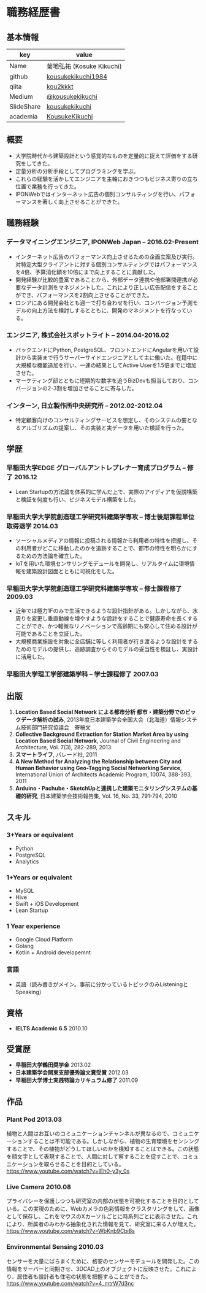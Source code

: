 # 職務経歴書

## 基本情報

|key|value|
|---|----|
|Name|菊地弘祐 (Kosuke Kikuchi)|
|github|[kousukekikuchi1984](https://github.com/kousukekikuchi1984)|
|qiita|[kou2kkkt](http://qiita.com/kou2kkkt)|
|Medium|[@kousukekikuchi](https://medium.com/@kousukekikuchi)|
|SlideShare|[kousukekikuchi](http://www.slideshare.net/kousukekikuchi)|
|academia|[KousukeKikuchi](https://waseda.academia.edu/KousukeKikuchi)|

## 概要
* 大学院時代から建築設計という感覚的なものを定量的に捉えて評価をする研究をしてきた。
* 定量分析の分析手段としてプログラミングを学ぶ。
* これらの経験を活かしてエンジニアを主軸におきつつもビジネス寄りの立ち位置で業務を行ってきた。
* IPONWebではインターネット広告の個別コンサルティングを行い、パフォーマンスを著しく向上させることができた。

## 職務経験
### **データマイニングエンジニア**, IPONWeb Japan – 2016.02-Present
* インターネット広告のパフォーマンス向上させるための企画立案及び実行。対特定大型クライアントに対する個別コンサルティングではパフォーマンスを4倍、予算消化額を10倍にまで向上することに貢献した。
* 開発経験が比較的豊富であることから、外部データ連携や他部署間連携が必要なデータ計測をマネジメントした。これにより正しい広告配信をすることができ、パフォーマンスを2割向上させることができた。
* ロシアにある開発会社とも週一で打ち合わせを行い、コンバージョン予測モデルの向上方法を検討しするとともに、開発のマネジメントを行なっている。

### **エンジニア**, 株式会社スポットライト – 2014.04-2016.02
* バックエンドにPython, PostgreSQL、フロントエンドにAngularを用いて設計から実装まで行うサーバーサイドエンジニアとして主に働いた。在籍中に大規模な機能追加を行い、一連の結果としてActive Userを1.5倍までに増加させた。
* マーケティング部とともに短期的な数字を追うBizDevも担当しており、コンバージョンの2-3割を増加させることに寄与した。

### **インターン**, 日立製作所中央研究所 – 2012.02-2012.04
* 特定顧客向けのコンサルティングサービスを想定し、そのシステムの要となるアルゴリズムの提案し、その実装と実データを用いた検証を行った。

## 学歴
### **早稲田大学EDGE グローバルアントレプレナー育成プログラム** – 修了 2016.12
* Lean Startupの方法論を体系的に学んだ上で、実際のアイディアを仮説構築と検証を何度も行い、ビジネスモデル構築をした。

### **早稲田大学大学院創造理工学研究科建築学専攻** – 博士後期課程単位取得退学 2014.03
* ソーシャルメディアの情報に投稿される情報から利用者の特性を把握し、その利用者がどこに移動したのかを追跡することで、都市の特性を明らかにするための方法論を確立した。
* IoTを用いた環境センサリングモデュールを開発し、リアルタイムに環境情報を建築設計図面とともに可視化をした。

### **早稲田大学大学院創造理工学研究科建築学専攻** – 修士課程修了 2009.03
* 近年では極力1Fのみで生活できるような設計指針がある。しかしながら、水周りを変更し垂直動線を増やすような設計をすることで健康寿命を長くすることができ、かつ軽微なリノベーションで高齢期にも安心して住める設計が可能であることを立証した。
* 大規模商業施設を対象に全店舗に等しく利用者が行き渡るような設計をするためのモデルの提供し、追跡調査からそのモデルの妥当性を検証し、実設計に活用した。

### **早稲田大学理工学部建築学科** – 学士課程修了 2007.03

## 出版
1. **Location Based Social Network による都市分析 都市・建築分野でのビックデータ解析の試み**, 2013年度日本建築学会全国大会（北海道）情報システム技術部門研究協議会　寄稿文
2. **Collective Background Extraction for Station Market Area by using Location Based Social Network**, Journal of Civil Engineering and Architecture, Vol. 7(3), 282-289, 2013
3. **スマートライフ**, パレード社,  2011
4. **A New Method for Analyzing the Relationship between City and Human Behavior using Geo-Tagging Social Networking Service**, International Union of Architects Academic Program, 10074, 388-393, 2011 
5. **Arduino・Pachube・SketchUpと連携した建築モニタリングシステムの基礎的研究**, 日本建築学会技術報告集, Vol. 16, No. 33, 791-794, 2010

## スキル

### 3+Years or equivalent
* Python
* PostgreSQL
* Analytics

### 1+Years or equivalent
* MySQL
* Hive
* Swift + iOS Development
* Lean Startup

### 1 Year experience
* Google Cloud Platform
* Golang
* Kotlin + Android developemnt

### 言語
* 英語（読み書きがメイン。事前に分かっているトピックのみListeningとSpeaking）

## 資格
* **IELTS Academic 6.5** 2010.10

## 受賞歴
* **早稲田大学鶴田奨学金** 2013.02
* **日本建築学会関東支部優秀論文賞受賞** 2012.03
* **早稲田大学博士実践特論カリキュラム修了** 2011.09

## 作品
### **Plant Pod** 2013.03
植物と人間はお互いのコミュニケーションチャンネルが異なるので、コミュニケーションすることは不可能である。しかしながら、植物の生育環境をセンシングすることで、その植物がどうしてほしいのかを検知することはできる。この状態を顔文字として表現することで、人間に対して察することを促すことで、コミュニケーションを取らせることを目的としている。
https://www.youtube.com/watch?v=IEh0-y3y_0s

### **Live Camera** 2010.08
プライバシーを保護しつつも研究室の内部の状態を可視化することを目的としている。この実現のために、Webカメラの色彩情報をクラスタリングをして、画像として保存し、これをマウスのXカーソルごとに時系列ごとに表示させた。これにより、所属者のみわかる抽象化された情報を見て、研究室に来る人が増えた。
https://www.youtube.com/watch?v=WbKnb9Cbi8s

### **Environmental Sensing** 2010.03
センサーを大量にばらまくために、格安のセンサーモデュールを開発した。この情報をサーバーと同期させ、3DCAD上のオブジェクトに反映させた。これにより、居住者も設計者も住宅の状態を把握することができた。
https://www.youtube.com/watch?v=4_mtrW7d3nc
